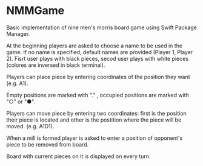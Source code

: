 # NMMGame

Basic implementation of nine men's morris board game using Swift Package Manager. 

At the beginning players are asked to choose a name to be used in the game. If no name is specified, default names are provided (Player 1, Player 2). Fisrt user plays with black pieces, secod user plays with white pieces (colores are inversed in black terminal).

Players can place piece by entering coordinates of the position they want (e.g. A1).

Empty positions are marked with "." , occupied positions are marked with "○" or "●". 

Players can move piece by entering two coordinates: first is the position their piece is located and other is the postition where the piece will be moved. (e.g. A1D1).

When a mill is formed player is asked to enter a position of opponent's piece to be removed from 
board. 

Board with current pieces on it is displayed on every turn.

